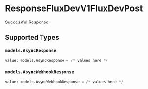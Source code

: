 # ResponseFluxDevV1FluxDevPost

Successful Response


## Supported Types

### `models.AsyncResponse`

```python
value: models.AsyncResponse = /* values here */
```

### `models.AsyncWebhookResponse`

```python
value: models.AsyncWebhookResponse = /* values here */
```

